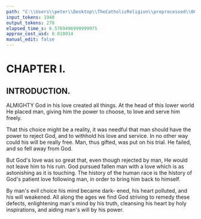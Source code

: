 ```yaml
---
path: "C:\\Users\\peter\\Desktop\\TheCatholicReligion\\preprocessed\\00023.jpg"
input_tokens: 1948
output_tokens: 278
elapsed_time_s: 6.5769496999999975
approx_cost_usd: 0.010014
manual_edit: false
---
```

# CHAPTER I.

## INTRODUCTION.

ALMIGHTY God in his love created all
things. At the head of this lower world
He placed man, giving him the power to choose,
to love and serve him freely.

That this choice might be a reality, it was
needful that man should have the power to
reject God, and to withhold his love and
service. In no other way could his will be
really free. Man, thus gifted, was put on his
trial. He failed, and so fell away from God.

But God's love was so great that, even though
rejected by man, He would not leave him to
his ruin. God pursued fallen man with a love
which is as astonishing as it is touching. The
history of the human race is the history of God's
patient love following man, in order to bring
him back to himself.

By man's evil choice his mind became dark-
ened, his heart polluted, and his will weakened.
All along the ages we find God striving to
remedy these defects, enlightening man's mind
by his truth, cleansing his heart by holy
inspirations, and aiding man's will by his
power.